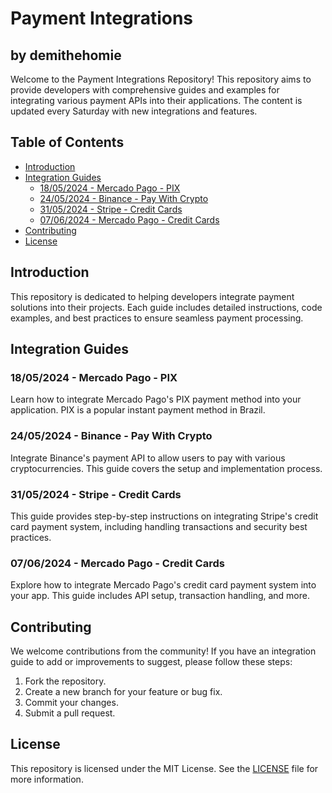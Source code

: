 

# Payment Integrations
## by demithehomie

Welcome to the Payment Integrations Repository! This repository aims to provide developers with comprehensive guides and examples for integrating various payment APIs into their applications. The content is updated every Saturday with new integrations and features.

## Table of Contents
- [Introduction](#introduction)
- [Integration Guides](#integration-guides)
  - [18/05/2024 - Mercado Pago - PIX](#18052024---mercado-pago---pix)
  - [24/05/2024 - Binance - Pay With Crypto](#24052024---binance---pay-with-crypto)
  - [31/05/2024 - Stripe - Credit Cards](#31052024---stripe---credit-cards)
  - [07/06/2024 - Mercado Pago - Credit Cards](#07062024---mercado-pago---credit-cards)
- [Contributing](#contributing)
- [License](#license)

## Introduction

This repository is dedicated to helping developers integrate payment solutions into their projects. Each guide includes detailed instructions, code examples, and best practices to ensure seamless payment processing.

## Integration Guides

### 18/05/2024 - Mercado Pago - PIX
Learn how to integrate Mercado Pago's PIX payment method into your application. PIX is a popular instant payment method in Brazil.

### 24/05/2024 - Binance - Pay With Crypto
Integrate Binance's payment API to allow users to pay with various cryptocurrencies. This guide covers the setup and implementation process.

### 31/05/2024 - Stripe - Credit Cards
This guide provides step-by-step instructions on integrating Stripe's credit card payment system, including handling transactions and security best practices.

### 07/06/2024 - Mercado Pago - Credit Cards
Explore how to integrate Mercado Pago's credit card payment system into your app. This guide includes API setup, transaction handling, and more.

## Contributing

We welcome contributions from the community! If you have an integration guide to add or improvements to suggest, please follow these steps:
1. Fork the repository.
2. Create a new branch for your feature or bug fix.
3. Commit your changes.
4. Submit a pull request.

## License

This repository is licensed under the MIT License. See the [LICENSE](LICENSE) file for more information.

